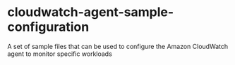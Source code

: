# cloudwatch-agent-sample-configuration
A set of sample files that can be used to configure the Amazon CloudWatch agent to monitor specific workloads
